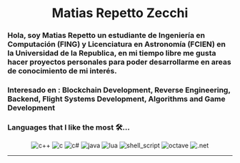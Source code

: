 <h1 align="center">
  <b>Matias Repetto Zecchi</b>
</h1>

### Hola, soy Matias Repetto un estudiante de **Ingeniería en Computación (FING)** y **Licenciatura en Astronomía (FCIEN)** en la Universidad de la Republica, en mi tiempo libre me gusta hacer proyectos personales para poder desarrollarme en areas de conocimiento de mi interés.
### Interesado en : **Blockchain Development**, **Reverse Engineering**, **Backend**, **Flight Systems Development**, **Algorithms** and **Game Development**

### Languages that I like the most 🛠...

<div align="center">
<img src="https://img.shields.io/badge/C%2B%2B-000000?style=for-the-badge&logo=c%2B%2B&logoColor=white" alt="c++" />
<img src="https://img.shields.io/badge/C-000000?style=for-the-badge&logo=c&logoColor=white" alt="c" />
<img src="	https://img.shields.io/badge/C%23-000000?style=for-the-badge&logo=c-sharp&logoColor=white" alt="c#" />
<img src="https://img.shields.io/badge/Java-000000?style=for-the-badge&logo=java&logoColor=white" alt="java" />
<img src="https://img.shields.io/badge/Lua-000000?style=for-the-badge&logo=lua&logoColor=white" alt="lua" />
<img src="https://img.shields.io/badge/Shell_Script-000000?style=for-the-badge&logo=gnu-bash&logoColor=white" alt="shell_script" />
<img src="https://img.shields.io/badge/Octave-000000?style=for-the-badge&logo=octave&logoColor=white" alt="octave" />
<img src="https://img.shields.io/badge/.NET-000000?style=for-the-badge&logo=.net&logoColor=white" alt=".net" />
</div>

-----
